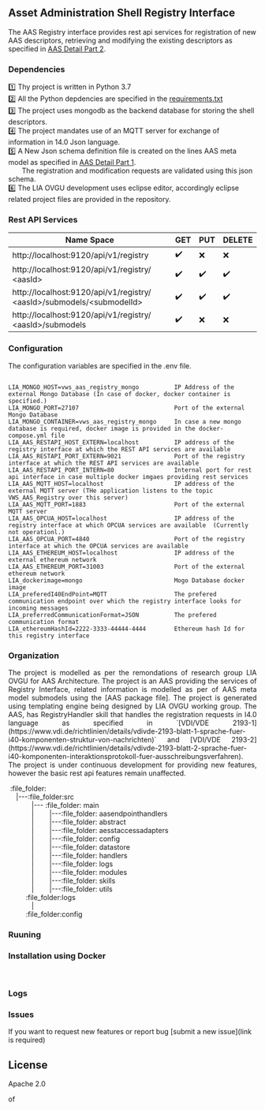 
## Asset Administration Shell Registry Interface 

The AAS Registry interface provides rest api services for registration of new AAS descriptors, retrieving and modifying the existing descriptors as specified in [AAS Detail Part 2](https://www.plattform-i40.de/PI40/Redaktion/DE/Downloads/Publikation/Details_of_the_Asset_Administration_Shell_Part_2_V1.html). 

### Dependencies

:one: Thy project is written in Python 3.7 <br />
:two: All the Python depdencies are specified in the [requirements.txt]() <br />
:three: The project uses mongodb as the backend database for storing the shell descriptors. <br />
:four: The project mandates use of an MQTT server for exchange of information in 14.0 Json language. <br />
:five: A New Json schema definition file is created on the lines AAS meta model as specified in [AAS Detail Part 1](https://www.plattform-i40.de/PI40/Redaktion/DE/Downloads/Publikation/Details_of_the_Asset_Administration_Shell_Part1_V3.html). <br />
&nbsp; &nbsp; &nbsp; &nbsp;The registration and modification requests are validated using this json schema.<br />
:six: The LIA OVGU development uses eclipse editor, accordingly eclipse related project files are provided in the repository.


### Rest API Services

|                         Name Space                                                  |        GET         |        PUT         |       DELETE       |
|------------------------------------------------------------------------------------ | ------------------ | ------------------ | ------------------ |
|http://localhost:9120/api/v1/registry                                                | :heavy_check_mark: |       :x:          |      :x:           |  
|http://localhost:9120/api/v1/registry/ &lt;aasId&gt;                                 | :heavy_check_mark: | :heavy_check_mark: | :heavy_check_mark: |              
|http://localhost:9120/api/v1/registry/ &lt;aasId&gt;/submodels/&lt;submodelId&gt;    | :heavy_check_mark: | :heavy_check_mark: | :heavy_check_mark: |              
|http://localhost:9120/api/v1/registry/ &lt;aasId&gt;/submodels                       | :heavy_check_mark: |       :x:          |      :x:           |                



### Configuration
The configuration variables are specified in the .env file. 
<pre><code>
LIA_MONGO_HOST=vws_aas_registry_mongo          IP Address of the external Mongo Database (In case of docker, docker container is specified.)
LIA_MONGO_PORT=27107                           Port of the external Mongo Database
LIA_MONGO_CONTAINER=vws_aas_registry_mongo     In case a new mongo database is required, docker image is provided in the docker-compose.yml file
LIA_AAS_RESTAPI_HOST_EXTERN=localhost          IP address of the registry interface at which the REST API services are available
LIA_AAS_RESTAPI_PORT_EXTERN=9021               Port of the registry interface at which the REST API services are available  
LIA_AAS_RESTAPI_PORT_INTERN=80                 Internal port for rest api interface in case multiple docker imgaes providing rest services
LIA_AAS_MQTT_HOST=localhost                    IP address of the external MQTT server (THe application listens to the topic VWS_AAS_Registry over this server) 
LIA_AAS_MQTT_PORT=1883                         Port of the external MQTT server 
LIA_AAS_OPCUA_HOST=localhost                   IP address of the registry interface at which OPCUA services are available  (Currently not operationl.)
LIA_AAS_OPCUA_PORT=4840                        Port of the registry interface at which the OPCUA services are available 
LIA_AAS_ETHEREUM_HOST=localhost                IP address of the external ethereum network  
LIA_AAS_ETHEREUM_PORT=31003                    Port of the external ethereum network 
LIA_dockerimage=mongo                          Mogo Database docker image
LIA_preferedI40EndPoint=MQTT                   The prefered communication endpoint over which the registry interface looks for incoming messages
LIA_preferredCommunicationFormat=JSON          The prefered communication format 
LIA_ethereumHashId=2222-3333-44444-4444        Ethereum hash Id for this registry interface 
</code></pre>

### Organization 
<p align="justify">
The project is modelled as per the remondations of research group LIA OVGU for AAS Architecture. The project is an AAS providing the services of
Registry Interface, related information is modelled as per of AAS meta model submodels using the [AAS package file]. The project is generated
using templating engine being designed by LIA OVGU working group. The AAS, has RegistryHandler skill that handles the registration requests
in I4.0 language as specified in `[VDI/VDE 2193-1](https://www.vdi.de/richtlinien/details/vdivde-2193-blatt-1-sprache-fuer-i40-komponenten-struktur-von-nachrichten)` and [VDI/VDE 2193-2](https://www.vdi.de/richtlinien/details/vdivde-2193-blatt-2-sprache-fuer-i40-komponenten-interaktionsprotokoll-fuer-ausschreibungsverfahren). 
The project is under continuous development for providing new features, however the basic rest api features remain unaffected.
</p>
&nbsp;:file_folder:<br />
&nbsp; &nbsp; |---:file_folder:src<br />
&nbsp; &nbsp; &nbsp; &nbsp; &nbsp; &nbsp; |--- :file_folder: main<br />
&nbsp; &nbsp; &nbsp; &nbsp; &nbsp; &nbsp; | &nbsp; &nbsp; &nbsp; &nbsp;|---:file_folder: aasendpointhandlers<br />
&nbsp; &nbsp; &nbsp; &nbsp; &nbsp; &nbsp; | &nbsp; &nbsp; &nbsp; &nbsp;|---:file_folder: abstract<br />
&nbsp; &nbsp; &nbsp; &nbsp; &nbsp; &nbsp; | &nbsp; &nbsp; &nbsp; &nbsp;|---:file_folder: aesstaccessadapters<br />
&nbsp; &nbsp; &nbsp; &nbsp; &nbsp; &nbsp; | &nbsp; &nbsp; &nbsp; &nbsp;|---:file_folder: config<br />
&nbsp; &nbsp; &nbsp; &nbsp; &nbsp; &nbsp; | &nbsp; &nbsp; &nbsp; &nbsp;|---:file_folder: datastore<br />
&nbsp; &nbsp; &nbsp; &nbsp; &nbsp; &nbsp; | &nbsp; &nbsp; &nbsp; &nbsp;|---:file_folder: handlers<br />
&nbsp; &nbsp; &nbsp; &nbsp; &nbsp; &nbsp; | &nbsp; &nbsp; &nbsp; &nbsp;|---:file_folder: logs<br />
&nbsp; &nbsp; &nbsp; &nbsp; &nbsp; &nbsp; | &nbsp; &nbsp; &nbsp; &nbsp;|---:file_folder: modules<br />
&nbsp; &nbsp; &nbsp; &nbsp; &nbsp; &nbsp; | &nbsp; &nbsp; &nbsp; &nbsp;|---:file_folder: skills<br />
&nbsp; &nbsp; &nbsp; &nbsp; &nbsp; &nbsp; | &nbsp; &nbsp; &nbsp; &nbsp;|---:file_folder: utils<br />
&nbsp; &nbsp; &nbsp; &nbsp; &nbsp;:file_folder:logs<br />
&nbsp; &nbsp; &nbsp; &nbsp; &nbsp; &nbsp; |<br />
&nbsp; &nbsp; &nbsp; &nbsp; &nbsp;:file_folder:config<br />



### Ruuning 

### Installation using Docker 
&nbsp; &nbsp; 
&nbsp; &nbsp; 

### Logs

### Issues
If you want to request new features or report bug [submit a new issue](link is required)

## License

Apache 2.0


of 
